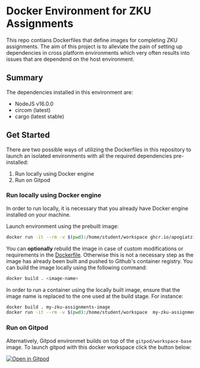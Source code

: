 # Docker Environment for ZKU Assignments

This repo contians Dockerfiles that define images for completing ZKU assignments. The aim of this project is to alleviate the pain of setting up dependencies in cross platform environments which very often results into issues that are dependend on the host environment.


## Summary

The dependencies installed in this environment are:
- NodeJS v16.0.0
- circom (latest)
- cargo (latest stable)

## Get Started

There are two possible ways of utilizing the Dockerfiles in this repository to launch an isolated environments with all the required dependencies pre-installed:

1. Run locally using Docker engine
2. Run on Gitpod


### Run locally using Docker engine

In order to run locally, it is necessary that you already have Docker engine installed on your machine.

Launch environment using the prebuilt image:
```bash
docker run -it --rm -v $(pwd):/home/student/workspace ghcr.io/apogiatzis/zku-assignment-workspace:latest
```

You can **optionally** rebuild the image in case of custom modifications or requirements in the [Dockerfile](./Dockerfile). Otherwise this is not a necessary step as the image has already been built and pushed to Github's container registry. You can build the image locally using the following command:

```bash
docker build . <image-name>
```

In order to run a container using the locally built image, ensure that the image name is replaced to the one used at the build stage. For instance:
```bash
docker build . my-zku-assignments-image
docker run -it --rm -v $(pwd):/home/student/workspace  my-zku-assignments-image 
```


### Run on Gitpod

Alternatively, Gitpod environmet builds on top of the `gitpod/workspace-base` image. To launch gitpod with this docker workspace click the button below:

[![Open in Gitpod](https://gitpod.io/button/open-in-gitpod.svg)](https://gitpod.io/#https://github.com/apogiatzis/zku-assignments-docker)